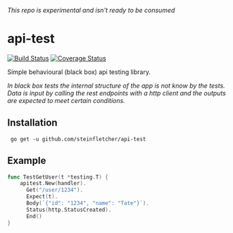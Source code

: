 *This repo is experimental and isn't ready to be consumed*

# api-test

[![Build Status](https://travis-ci.org/steinfletcher/api-test.svg?branch=master)](https://travis-ci.org/steinfletcher/api-test) [![Coverage Status](https://coveralls.io/repos/github/steinfletcher/api-test/badge.svg?branch=master)](https://coveralls.io/github/steinfletcher/api-test?branch=master)

Simple behavioural (black box) api testing library. 

_In black box tests the internal structure of the app is not know by the tests. Data is input by calling the rest endpoints with a http client and the outputs are expected to meet certain conditions._

## Installation

     go get -u github.com/steinfletcher/api-test

## Example

```go
func TestGetUser(t *testing.T) {
    apitest.New(handler).
      Get("/user/1234").
      Expect(t).
      Body(`{"id": "1234", "name": "Tate"}`).
      Status(http.StatusCreated).
      End()
}
```
